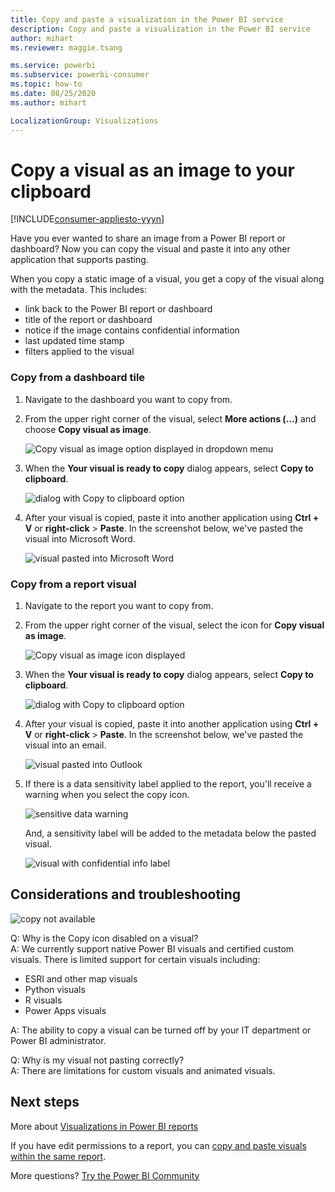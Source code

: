 ```yaml
---
title: Copy and paste a visualization in the Power BI service
description: Copy and paste a visualization in the Power BI service
author: mihart
ms.reviewer: maggie.tsang

ms.service: powerbi
ms.subservice: powerbi-consumer
ms.topic: how-to
ms.date: 08/25/2020
ms.author: mihart

LocalizationGroup: Visualizations
---
```

# Copy a visual as an image to your clipboard

[!INCLUDE[consumer-appliesto-yyyn](../includes/consumer-appliesto-yyyn.md)]

Have you ever wanted to share an image from a Power BI report or dashboard? Now you can copy the visual and paste it into any other application that supports pasting. 

When you copy a static image of a visual, you get a copy of the visual along with the metadata. This includes:
* link back to the Power BI report or dashboard
* title of the report or dashboard
* notice if the image contains confidential information
* last updated time stamp
* filters applied to the visual

### Copy from a dashboard tile

1. Navigate to the dashboard you want to copy from.

2. From the upper right corner of the visual, select **More actions (...)** and choose **Copy visual as image**. 

    ![Copy visual as image option displayed in dropdown menu](media/end-user-copy-paste/power-bi-copy-dashboard.png)

3. When the **Your visual is ready to copy** dialog appears, select **Copy to clipboard**.

    ![dialog with Copy to clipboard option](media//end-user-copy-paste/power-bi-copied.png)

4. After your visual is copied, paste it into another application using **Ctrl + V** or **right-click** > **Paste**. In the screenshot below, we've pasted the visual into Microsoft Word. 

    ![visual pasted into Microsoft Word](media//end-user-copy-paste/power-bi-paste-word.png)

### Copy from a report visual 

1. Navigate to the report you want to copy from.

2. From the upper right corner of the visual, select the icon for **Copy visual as image**. 

    ![Copy visual as image icon displayed](media/end-user-copy-paste/power-bi-copy-icon.png)

3. When the **Your visual is ready to copy** dialog appears, select **Copy to clipboard**.

    ![dialog with Copy to clipboard option](media//end-user-copy-paste/power-bi-copied.png)


4. After your visual is copied, paste it into another application using **Ctrl + V** or **right-click** > **Paste**. In the screenshot below, we've pasted the visual into an email.

    ![visual pasted into Outlook](media//end-user-copy-paste/power-bi-copy-email.png)

5. If there is a data sensitivity label applied to the report, you'll receive a warning when you select the copy icon.  

    ![sensitive data warning](media//end-user-copy-paste/power-bi-sensitive.png)

    And, a sensitivity label will be added to the metadata below the pasted visual. 

    ![visual with confidential info label](media//end-user-copy-paste/power-bi-confidential.png)



## Considerations and troubleshooting

   ![copy not available](media//end-user-copy-paste/power-bi-copy-grey.png)


Q: Why is the Copy icon disabled on a visual?    
A: We currently support native Power BI visuals and certified custom visuals. There is limited support for certain visuals including: 
- ESRI and other map visuals 
- Python visuals 
- R visuals 
- Power Apps visuals   

A: The ability to copy a visual can be turned off by your IT department or Power BI administrator.


Q: Why is my visual not pasting correctly?    
A: There are limitations for custom visuals and animated visuals. 



## Next steps
More about [Visualizations in Power BI reports](end-user-visual-type.md)

If you have edit permissions to a report, you can [copy and paste visuals within the same report](../visuals/power-bi-visualization-copy-paste.md). 

More questions? [Try the Power BI Community](https://community.powerbi.com/)

